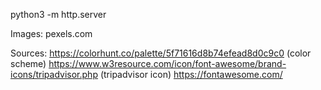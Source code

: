 python3 -m http.server

Images: pexels.com

Sources: 
https://colorhunt.co/palette/5f71616d8b74efead8d0c9c0 (color scheme)
https://www.w3resource.com/icon/font-awesome/brand-icons/tripadvisor.php (tripadvisor icon)
https://fontawesome.com/


